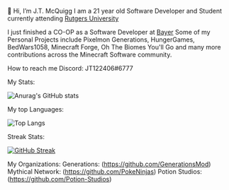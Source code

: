 👋 Hi, I’m J.T. McQuigg
I am a 21 year old Software Developer and Student currently attending [Rutgers University](https://www.rutgers.edu/)

I just finished a CO-OP as a Software Developer at [Bayer](https://www.bayer.com/en/)
Some of my Personal Projects include Pixelmon Generations, HungerGames, BedWars1058, Minecraft Forge, Oh The Biomes You'll Go and many more contributions across the Minecraft
Software community.

How to reach me Discord: JT122406#6777

My Stats:

![Anurag's GitHub stats](https://github-readme-stats-jt-mcquiggs-projects.vercel.app/api?username=JT122406&show_icons=true&theme=tokyonight&count_private=true)

My top Languages:

![Top Langs](https://github-readme-stats-jt-mcquiggs-projects.vercel.app/api/top-langs/?username=JT122406&layout=compact&count_private=true&theme=tokyonight&size_weight=0.5&count_weight=0.5&hide=rust,shell,makefile)

Streak Stats:

[![GitHub Streak](https://streak-stats.demolab.com/?user=JT122406&theme=dark)](https://git.io/streak-stats)

My Organizations: 
Generations: (https://github.com/GenerationsMod)
Mythical Network: (https://github.com/PokeNinjas)
Potion Studios: (https://github.com/Potion-Studios)

<!---
JT122406/JT122406 is a ✨ special ✨ repository because its `README.md` (this file) appears on your GitHub profile.
You can click the Preview link to take a look at your changes.
--->
